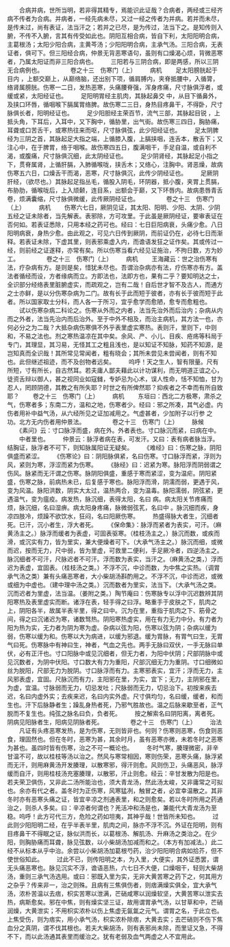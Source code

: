 <!-- { "loadSidebar": true } -->
　　合病并病，世所当明，若非得其精专，焉能识此证哉？合病者，两经或三经齐病不传者为合病。并病者，一经先病未尽，又过一经之传者为并病。若并而未尽，是传未过，尚有表证，法当汗之；若并之已尽，是为传过，法当下之。是知传则入腑，不传不入腑，言其有传受如此也。阴阳互相合病，皆自下利，太阳阳明合病，主葛根汤；太阳少阳合病，主黄芩汤；少阳阳明合病，主承气汤。三阳合病，无表证者，俱可下。但三阳经合病，仲景无背恶寒语句，虽则有口燥渴心烦，背微恶寒者，乃属太阳证而非三阳合病也。
　　三阳若与三阴合病，即是两感，所以三阴无合病例也。
　　
　　卷之十三　伤寒门（上）
　　病机
　　足太阳膀胱起于目内 ，上额交巅上，从巅络脑，还出别下项，循肩膊内，夹脊抵腰中，入循膂，络肾属膀胱。伤寒一二日，发热恶寒，头痛腰脊强，浑身疼痛，尺寸脉俱浮者，或缓或紧，太阳经证也。
　　足阳明胃经主肌肉，其脉起鼻交 中，从目下循鼻外，及挟口环唇，循咽喉下膈属胃络脾。故伤寒二三日，身热目疼鼻干，不得卧，尺寸脉俱长者，阳明经证也。
　　足少阳胆经主荣百节，流气三部，其脉起目锐 ，上抵头角，下耳后，入耳中，又下胸中，循胁里，出气街。故伤寒三四日，胸胁痛，耳聋或口苦舌干，或寒热往来而呕，尺寸脉俱弦，此少阳经证也。
　　足太阴脾经为三阴之首，其脉起足大指之端，上循膝入腹，上膈挟咽，连舌本，散舌下；又注心中，在于脾胃，络于咽喉。故伤寒四五日，腹满咽干，手足自温，或自利不渴，或腹痛，尺寸脉俱沉细，此太阴经证也。
　　足少阴肾经，其脉起足小指之下，贯脊属肾，上循肝膈，入肺循喉咙，挟舌木；又络心，注胸中。肾恶燥，故病伤寒五六日，口燥舌干而渴，恶寒，尺寸脉俱沉，此传少阴经证也。
　　足厥阴肝经，（欲尽也。）其脉起足指丛毛，循股入阴毛，环阴器，抵小腹，夹胃上贯膈，布胁肋，循喉咙后，上入颃颡，连目系，出额会于巅，又下环唇内。故病患唇青舌卷，烦满囊缩，尺寸脉俱微缓，此传厥阴经证也。
　　
　　卷之十三　伤寒门（上）
　　病机
　　伤寒六七日，厥阴见证，其太阳、阳明、少阳、太阴、少阴五经之证未除者，当先解表。表邪除，方可攻里。于此虽是厥阴经证，要审表证在否何如。若表证悉除，只用本经之药可也。经曰：七日巨阳病衰，头痛少愈。八日阳明病衰，身热少愈。由此观之，可见六日传到厥阴，而前证仍在，必待七日而渐释。若表证未除，下虚其里，则表邪乘虚入内，而谵语发狂之证作矣。其或传过一经，则前经之证遂释，亦常有矣。所以伤寒当看六经见证施治，不拘日数，方为妙工。
　　
　　卷之十三　伤寒门（上）
　　病机
　　王海藏云：世之治伤寒有法，疗杂病有方。是则是矣，惜犹未尽也。吾谓治杂病亦有法，疗伤寒亦有方。盖法者循经而设，方者缘病而立。方即法也，法即方也，果有二乎？要知明达之士，全识部分经络表里脏腑虚实，而疏观之，岂有二哉！自后世才智不及古人，而通方之士亦鲜，是以分伤寒杂病为二门。故有长于此而短于彼者，亦有长于彼而短于此者。所以国家取士分科，而人各一于所习，宜乎愈学而愈陋，愈专而愈粗也。
　　试以伤寒杂病二科论之。伤寒从外而之内者，法当先治外而后治内；杂病从内而之外者，法当先治内而后治外。至于中外不相及，而治主病机，其方法一也，亦何必分之为二哉？大抵杂病伤寒俱不外乎表里虚实寒热。表则汗，里则下，中则和，不易之法也。剂之寒热温凉在其中矣。余风、产、小儿、目疾、疮疡等科局于专门，其理显，其习易，无怪其工之粗且浅也，是以知证不知脉，知药不知源，是岂知真而全识哉！其所常见常闻者，粗有晓会；其所未尝见未尝闻者，则有不知也。此但继述祖迹，而不及创物者远矣。
　　呜呼！天之生人，智有限量。尺有所短，寸有所长，自古然耳。若夫庸人鄙夫藉此以计功谋利，而无明道正谊之心，徒资舌辩以御人，甚之视同业如寇雠，专妒忌为心术，误人性命，恬不知恤，甘为忍人，罔顾阴德，其教之有所失耶？时世之有所俾然耶？抑疾者之不幸而有所自致耶？
　　卷之十三　伤寒门（上）
　　病机
　　东垣曰：西北二方极寒，肃杀之气，伤寒者多；东南二方，温和之地，伤寒者少。经曰：邪之所凑，其气必虚。内伤者用补中益气汤，从六经所见之证加减用之。气虚甚者，少加附子以行参 之功。北方无内伤者用仲景法。
　　
　　卷之十三　伤寒门（上）
　　脉候
　　《素问》云：寸口脉浮而盛，病在外。外者表也。寸口脉沉而紧，曰病在中。
　　中者里也。
　　仲景云：脉浮者病在表，可发汗。又曰：表有病者脉当浮。结胸证，脉浮者不可下，则知脉属阳证无疑矣。
　　《难经》曰：伤寒之脉，阴阳俱盛而紧涩。
　　《伤寒论》曰：阴阳脉俱紧，名曰伤寒。寸口脉浮而紧，浮则为风，紧则为寒，浮涩而紧为伤寒。
　　《脉经》曰：迟紧为寒。脉阳浮而阴弱谓之伤风。脉紧而无汗谓之伤寒。脉阴阳俱盛，重感于寒而紧涩，变为温疟。阴阳紧盛，伤寒之脉，前病热未已，后复感于寒也。脉阳浮而滑，阴濡而弱，更遇于风，变为风温。脉阳洪数，阴实大太过，温热两合，变为温毒。脉阳濡弱，阴弦紧，更遇温气，变为瘟疫。病发热，脉沉细，表得太阳，名曰 病。病太阳关节疼痛而烦，脉沉细，名曰湿痹。病太阳身疼痛，脉微弱弦芤，名曰中 。脉沉细而疾，身凉四肢冷，烦躁不欲饮水，狂闷，名曰阳厥伤寒。
　　热盛得脉大者生，沉细者死。已汗，沉小者生，浮大者死。
　　《保命集》：脉浮而紧者为表实，可汗。（麻黄汤主之。）脉浮而缓者为表虚，可固表驱寒。（桂枝汤主之。）脉沉而数，或疾而滑，或沉实有力，皆为里实，兼大便燥者可下。（大承气汤主之。）脉沉而细，或微而迟，按而无力，尺中弱，皆为里虚，可救里二便利，手足厥冷者，四逆汤主之。脉沉细者不可汗，尺脉迟者不可汗。浮而数为表实，当汗之。（麻黄汤之类，）浮而迟为表虚，宜固表。（桂枝汤之类。）不浮不沉，中诊而数，为中焦之实热。（调胃承气汤之类）兼有头痛恶寒者，大小柴胡汤斟酌用之。不浮不沉，中诊而迟，或微或细为中虚也。（建中理中汤之类。）沉而数者为里实，法当下。（大承气汤之类。沉而迟者为里虚，法当温。（姜附之类。）陶节庵曰：伤寒脉专以浮中沉迟数辨其阴阳寒热及表里虚实而断。诸浮在表，轻手得之曰浮。略重手于皮肤之下，肌肉之上，阴阳各半，故属半表半里，得之曰中。沉为在里，重指于肌肉之下、筋骨之间，得之曰沉诸迟为寒，诸数驽热。阴阳寒热虚实，用在有力无力中分。有力者为阳为热为实，无力者为阴为寒为虚。杂病以弦为阳，伤寒以弦为阴；杂病以缓为弱，伤寒以缓为和。伤寒以大为病进，以缓为邪退。缓为胃脉，有胃气曰生，无胃气曰死。伤寒脉中有神曰生，神者，气血之先也。两手无脉曰双伏，一手无脉曰单伏，必有正汗也。寸口阳脉中或见沉细者，但无力者，为阳中伏阴；尺部阴脉中或见沉数者，为阴中伏阳。寸口数大有力为重阳，尺部沉细无力为重阴。寸口细微如丝为脱阳，尺部无力为脱阴。寸口脉浮而有力。主寒邪表实，宜汗；浮而无力，主风邪表虚，宜固。尺脉沉而有力，主阳邪在里，为实，宜下；无力，主阴邪在里，为虚，宜温。寸脉弱而无力，切忌发吐；尺脉弱而无力，切忌治下。初按来疾去迟，名曰内虚外实；去疾来迟，名曰内实外虚。尺寸俱均匀，名曰缓，缓者，和而生也。汗下后脉静者生；躁乱身热者死，乃邪气胜故也。温之后脉来歇至者，正气脱而不复生也。纯弦之脉名曰负，负者死。
　　按之解索名曰阴阳离，离者死。阴病见阳脉者生，阳病见阴脉者死。
　　
　　卷之十三　伤寒门（上）
　　治法
　　凡证有头疼恶寒发热，是为伤寒，无则皆非也。何则？伤寒则恶寒，伤食则恶食，理固然也。但在冬时，恶寒为甚，其余时月，虽有恶寒亦微，未若冬时之恶寒为甚也。虽四时皆有伤寒，治之不可一概论也。
　　冬时气寒，腠理微密，非辛甘温不可，故以桂枝等汤以治之。然风与寒常相因，寒则伤荣，恶寒头痛，脉浮紧而无汗，则用麻黄汤开发腠理，以散寒邪，得汗则愈。风则伤卫，头痛恶风，脉浮缓而自汗，则用桂枝汤充塞腠理，以散邪，汗止则愈。经云：辛甘发散为阳是也。若夫荣卫俱伤，又非此二汤所能治也，须大青龙汤，然此汤太峻，又非庸常之可拟也。余亦有代之者。盖冬时为正伤寒，风寒猛冽，触冒之者，必宜幸温散之。其非冬时亦有恶寒头痛之证，皆宜辛凉之剂通表里，和之则愈矣。若以冬时所用之药通治之，则杀人多矣。曰：辛凉者何谓也？羌活冲和汤是也，兼能代大青龙汤为至稳。呜呼！此方可代三方，危险之药如坦夷，其神乎哉！世皆所未知也。
　　过此则少阳阳明二经，在乎半表半里，肌肉之间，脉亦不浮不沉。外证在阳明，则有目疼鼻干不得眠之证，脉似洪而长，以葛根汤、解肌汤、升麻汤之类治之。在少阳，则胸胁痛而耳聋，脉见弦数，以小柴胡汤加减而和之。（本方有加减法。）此二经不从标本从乎中治。余尝以小柴胡汤加葛根芍药，治少阳阳明合病如拾芥，但不使世俗知此。
　　过此不已，则传阳明之本，为入里，大便实，其外证悉罢，谓无头痛恶寒也。脉见沉实不浮，谵语恶热，六七日不大便，口燥咽干，轻则大柴胡汤，重则三承气汤选用。或曰：邪既入里为实，无非大黄苦寒之药下之，何其用方之杂乎？传来非一，治之则殊。且病有三焦俱伤者，则痞满燥实俱全，宜大承气汤，浓朴苦温以去痞，枳实苦寒以泄满，芒硝咸寒以润燥软坚，大黄苦寒以泄实去热，病斯愈矣。邪在中焦，则有燥实坚三证，故用谓胃承气汤，以甘草和中，芒硝润燥，大黄泄实；不用枳实浓朴以伤上焦虚无氤氲之元气。谓胃之名，于此立也。上焦受伤，则为痞实，用小承气汤，枳实浓朴除痞，大黄去实；去芒硝则不伤下焦血分之真阴，谓不伐其根也。若夫大柴胡汤，则有表邪尚未除，而里证又急，不得不下，而以此汤通其表里而缓治之。犹有老弱及血气两虚之人不宜用此。
